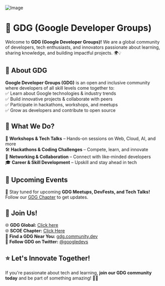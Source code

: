 
![Image](https://res.cloudinary.com/startup-grind/image/fetch/c_scale,w_2560/c_crop,h_650,w_2560,y_0.43_mul_h_sub_0.43_mul_650/c_crop,h_650,w_2560/c_fill,dpr_2.0,f_auto,g_center,q_auto:good/https://res.cloudinary.com/startup-grind/image/upload/c_fill%2Cdpr_2.0%2Cf_auto%2Cg_center%2Cq_auto:good/v1/gcs/platform-data-goog/chapter_banners/Untitled%2520drawing_7Ijuy0b.png)


# 🚀 GDG (Google Developer Groups)  

Welcome to **GDG (Google Developer Groups)!** We are a global community of developers, tech enthusiasts, and innovators passionate about learning, sharing knowledge, and building impactful projects. 🌍💡  

## 🌟 About GDG  
**Google Developer Groups (GDG)** is an open and inclusive community where developers of all skill levels come together to:  
✅ Learn about Google technologies & industry trends  
✅ Build innovative projects & collaborate with peers  
✅ Participate in hackathons, workshops, and meetups  
✅ Grow as developers and contribute to open source  

## 📌 What We Do?  
🚀 **Workshops & Tech Talks** – Hands-on sessions on Web, Cloud, AI, and more  
🛠 **Hackathons & Coding Challenges** – Compete, learn, and innovate  
🤝 **Networking & Collaboration** – Connect with like-minded developers  
🎓 **Career & Skill Development** – Upskill and stay ahead in tech  

## 📅 Upcoming Events  
📍 Stay tuned for upcoming **GDG Meetups, DevFests, and Tech Talks!** Follow our [GDG Chapter](https://gdg.community.dev/gdg-on-campus-sanjivani-college-of-engineering-kopargaon-india/) to get updates.  

## 🤝 Join Us!  
🌐 **GDG Global:** [Click here](https://developers.google.com/community/gdg)  
🌐 **SCOE Chapter:** [Click Here](https://gdg.community.dev/gdg-on-campus-sanjivani-college-of-engineering-kopargaon-india/)  
📌 **Find a GDG Near You:** [gdg.community.dev](https://gdg.community.dev)  
📢 **Follow GDG on Twitter:** [@googledevs](https://twitter.com/googledevs)  

## ⭐ Let's Innovate Together!  
If you're passionate about tech and learning, **join our GDG community today** and be part of something amazing! 🚀💡  
